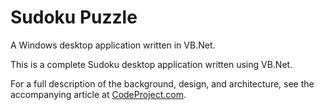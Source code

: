 # Sudoku Puzzle

A Windows desktop application written in VB.Net.

This is a complete Sudoku desktop application written using VB.Net.

For a full description of the background, design, and architecture, see the accompanying article at [CodeProject.com](https://www.codeproject.com/Articles/832156/Complete-Sudoku-Game-for-Windows-using-VB-NET-2013).